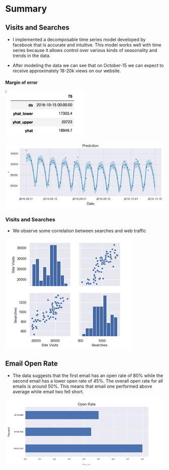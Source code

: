 # Summary

## Visits and Searches

- I implemented a decomposable time series model developed by facebook that is accurate and intuitive.
This model works well with time series because it allows control over various kinds of seasonality and trends in the data. 

- After modeling the data we can see that on October-15 we can expect to receive approximately 18-20k views on our website. 

#### Margin of error
![Margin of Error](images/error.png)

![Predictions](images/prediction.png)

### Visits and Searches

- We observe some correlation between searches and web traffic

![pairplot](images/searches.png)


## Email Open Rate
- The data suggests that the first email has an open rate of 80% while the second email has a lower open rate of 45%.  The overall open rate for all emails is around 50%.  This means that email one performed above average while email two fell short.

![open_rate](images/open_rate.png)